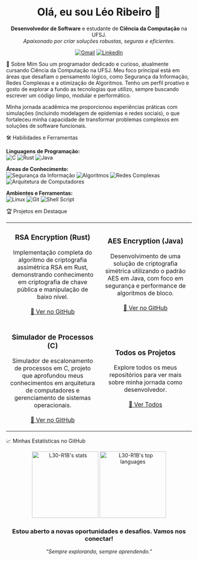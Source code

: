 <!-- Banner estilizado opcional: uma imagem que represente seus interesses (código, segurança, etc.) pode causar um ótimo impacto visual! -->

<!-- <p align="center">
<img src="YOUR_BANNER_URL_HERE" alt="Banner" width="100%">
</p> -->

<h1 align="center">Olá, eu sou Léo Ribeiro 👋</h1>

<p align="center">
<b>Desenvolvedor de Software</b> e estudante de <b>Ciência da Computação</b> na UFSJ.<br>
<i>Apaixonado por criar soluções robustas, seguras e eficientes.</i>
</p>

<div align="center">
<!-- Badges de contato/social -->
<a href="mailto:lr82460@gmail.com"><img src="https://img.shields.io/badge/Gmail-D14836?style=for-the-badge&logo=gmail&logoColor=white" alt="Gmail"></a>
<a href="https://www.google.com/search?q=https://www.linkedin.com/in/SEU-USUARIO-AQUI" target="_blank"><img src="https://www.google.com/search?q=https://img.shields.io/badge/LinkedIn-0077B5%3Fstyle%3Dfor-the-badge%26logo%3Dlinkedin%26logoColor%3Dwhite" alt="LinkedIn"></a>
<!-- Se tiver um, adicione seu site/blog aqui -->
</div>

🚀 Sobre Mim
Sou um programador dedicado e curioso, atualmente cursando Ciência da Computação na UFSJ. Meu foco principal está em áreas que desafiam o pensamento lógico, como Segurança da Informação, Redes Complexas e a otimização de Algoritmos. Tenho um perfil proativo e gosto de explorar a fundo as tecnologias que utilizo, sempre buscando escrever um código limpo, modular e performático.

Minha jornada acadêmica me proporcionou experiências práticas com simulações (incluindo modelagem de epidemias e redes sociais), o que fortaleceu minha capacidade de transformar problemas complexos em soluções de software funcionais.

🛠️ Habilidades e Ferramentas
<p align="left">
<b>Linguagens de Programação:</b><br>
<img src="https://img.shields.io/badge/C-00599C?style=for-the-badge&logo=c&logoColor=white" alt="C">
<img src="https://img.shields.io/badge/Rust-000000?style=for-the-badge&logo=rust&logoColor=white" alt="Rust">
<img src="https://img.shields.io/badge/Java-007396?style=for-the-badge&logo=java&logoColor=white" alt="Java">
</p>

<p align="left">
<b>Áreas de Conhecimento:</b><br>
<img src="https://www.google.com/search?q=https://img.shields.io/badge/Seguran%C3%A7a%2520da%2520Informa%C3%A7%C3%A3o-ef476f%3Fstyle%3Dfor-the-badge%26logo%3Dlock%26logoColor%3Dwhite" alt="Segurança da Informação">
<img src="https://www.google.com/search?q=https://img.shields.io/badge/Algoritmos%2520e%2520Estrutura%2520de%2520Dados-ea4c89%3Fstyle%3Dfor-the-badge" alt="Algoritmos">
<img src="https://img.shields.io/badge/Redes%20Complexas-1f8acb?style=for-the-badge" alt="Redes Complexas">
<img src="https://www.google.com/search?q=https://img.shields.io/badge/Arquitetura%2520de%2520Computadores-4a4a4a%3Fstyle%3Dfor-the-badge" alt="Arquitetura de Computadores">
</p>

<p align="left">
<b>Ambientes e Ferramentas:</b><br>
<img src="https://img.shields.io/badge/Linux-FCC624?style=for-the-badge&logo=linux&logoColor=black" alt="Linux">
<img src="https://www.google.com/search?q=https://img.shields.io/badge/Git-F05032%3Fstyle%3Dfor-the-badge%26logo%3Dgit%26logoColor%3Dwhite" alt="Git">
<img src="https://www.google.com/search?q=https://img.shields.io/badge/Shell%2520Script-121011%3Fstyle%3Dfor-the-badge%26logo%3Dgnu-bash%26logoColor%3Dwhite" alt="Shell Script">
</p>

🏆 Projetos em Destaque
<table>
<tr>
<td width="50%">
<h3 align="center">RSA Encryption (Rust)</h3>
<p align="center">
Implementação completa do algoritmo de criptografia assimétrica RSA em Rust, demonstrando conhecimento em criptografia de chave pública e manipulação de baixo nível.
<br><br>
<a href="https://github.com/L30-R1B/RSA">🔗 Ver no GitHub</a>
</p>
</td>
<td width="50%">
<h3 align="center">AES Encryption (Java)</h3>
<p align="center">
Desenvolvimento de uma solução de criptografia simétrica utilizando o padrão AES em Java, com foco em segurança e performance de algoritmos de bloco.
<br><br>
<a href="https://github.com/L30-R1B/AES">🔗 Ver no GitHub</a>
</p>
</td>
</tr>
<tr>
<td width="50%">
<h3 align="center">Simulador de Processos (C)</h3>
<p align="center">
Simulador de escalonamento de processos em C, projeto que aprofundou meus conhecimentos em arquitetura de computadores e gerenciamento de sistemas operacionais.
<br><br>
<a href="https://github.com/L30-R1B/Simulador-de-Processos">🔗 Ver no GitHub</a>
</p>
</td>
<td width="50%">
<h3 align="center">Todos os Projetos</h3>
<p align="center">
Explore todos os meus repositórios para ver mais sobre minha jornada como desenvolvedor.
<br><br>
<a href="https://github.com/L30-R1B?tab=repositories">🚀 Ver Todos</a>
</p>
</td>
</tr>
</table>

📈 Minhas Estatísticas no GitHub
<p align="center">
<img height="180em" src="https://www.google.com/search?q=https://github-readme-stats.vercel.app/api%3Fusername%3DL30-R1B%26show_icons%3Dtrue%26theme%3Dradical%26include_all_commits%3Dtrue%26count_private%3Dtrue" alt="L30-R1B's stats"/>
<img height="180em" src="https://www.google.com/search?q=https://github-readme-stats.vercel.app/api/top-langs/%3Fusername%3DL30-R1B%26layout%3Dcompact%26langs_count%3D8%26theme%3Dradical" alt="L30-R1B's top languages"/>
</p>

<div align="center">
<h3>Estou aberto a novas oportunidades e desafios. Vamos nos conectar!</h3>
<p><i>“Sempre explorando, sempre aprendendo.”</i></p>
</div>
